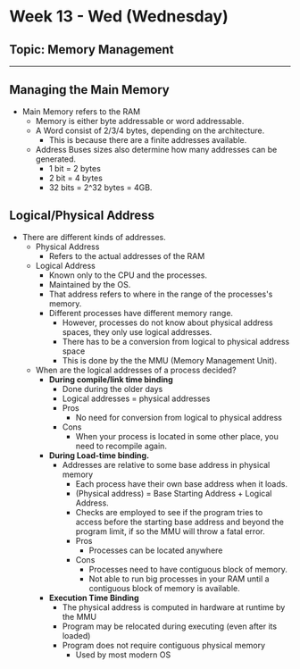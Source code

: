 # Week 13 - Wed (Wednesday)
## Topic: Memory Management
---
## Managing the Main Memory
- Main Memory refers to the RAM
  - Memory is either byte addressable or word addressable.
  - A Word consist of 2/3/4 bytes, depending on the architecture.
    - This is because there are a finite addresses available.
  - Address Buses sizes also determine how many addresses can be generated.
    - 1 bit = 2 bytes
    - 2 bit = 4 bytes
    - 32 bits = 2^32 bytes = 4GB. 
## Logical/Physical Address
  - There are different kinds of addresses.
    - Physical Address
      - Refers to the actual addresses of the RAM
    - Logical Address
      - Known only to the CPU and the processes.
      - Maintained by the OS.
      - That address refers to where in the range of the processes's memory.
      - Different processes have different memory range.
        - However, processes do not know about physical address spaces, they
        only use logical addresses.
        - There has to be a conversion from logical to physical address space
        - This is done by the the MMU (Memory Management Unit).
    - When are the logical addresses of a process decided?
      - **During compile/link time binding**
        - Done during the older days
        - Logical addresses = physical addresses
        - Pros
          - No need for conversion from logical to physical address
        - Cons
          - When your process is located in some other place, you need to
          recompile again.
      - **During Load-time binding.**
        - Addresses are relative to some base address in physical memory
          - Each process have their own base address when it loads.
          - (Physical address) = Base Starting Address + Logical Address.
          - Checks are employed to see if the program tries to access before the
          starting base address and beyond the program limit, if so the MMU will
          throw a fatal error.
          - Pros
            - Processes can be located anywhere
          - Cons
            - Processes need to have contiguous block of memory.
            - Not able to run big processes in your RAM until a contiguous block
            of memory is available.
      - **Execution Time Binding**
        - The physical address is computed in hardware at runtime by the MMU
        - Program may be relocated during executing (even after its loaded)
        - Program does not require contiguous physical memory
          - Used by most modern OS

